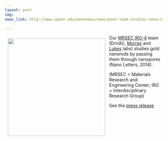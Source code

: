 ```yaml
---
layout: post
img: 
news_link: http://www.upenn.edu/pennnews/news/penn-team-studies-nanocrystals-passing-them-through-tiny-pores

---
```


<img align="left" style="padding: 10px" width="310px" src="{{site.baseurl}}/{{site.img_path}}/GoldNanorodRender.jpg">

Our [MRSEC IRG-4](http://www.lrsm.upenn.edu/research/) team (Drndić, [Murray](https://sites.sas.upenn.edu/cbmurray/) and [Lukes](http://www.seas.upenn.edu/directory/profile.php?ID=59) labs) studies gold nanorods by passing them through nanopores (Nano Letters, 2014).

(MRSEC = Materials Research and Engineering Center;  IRG = Interdisciplinary Research Group)

See the [press release](http://www.upenn.edu/pennnews/news/penn-team-studies-nanocrystals-passing-them-through-tiny-pores)

<!--more-->

